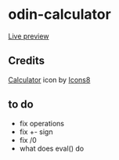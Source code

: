 # odin-calculator
[Live preview](https://sdooodly.github.io/odin-calculator/)

## Credits
<a target="_blank" href="https://icons8.com/icon/vMkgItIdhG6L/calculator">Calculator</a> icon by <a target="_blank" href="https://icons8.com">Icons8</a>

## to do
- fix operations
- fix +- sign
- fix /0
- what does eval() do
